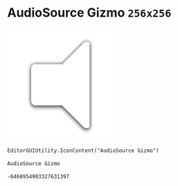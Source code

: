 # AudioSource Gizmo `256x256`
<img src="/img/AudioSource%20Gizmo.png" width=256 height=256>

``` CSharp
EditorGUIUtility.IconContent("AudioSource Gizmo")
```
```
AudioSource Gizmo
```
```
-6468954903327631397
```
